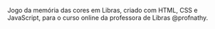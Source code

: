Jogo da memória das cores em Libras, criado com HTML, CSS e JavaScript, para o curso online da professora de Libras @profnathy.
